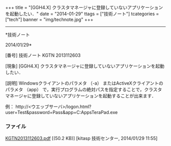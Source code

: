 ﻿+++
title = "[GGH4.X] クラスタマネージャに登録していないアプリケーションを起動したい．"
date = "2014-01-29"
ttags = ["技術ノート"]
tcategories = ["tech"]
banner = "img/technote.jpg"
+++

-----------------------------------------------------------------------------------------------------------------------------

*技術ノート

2014/01/29*


[番号]
技術ノート KGTN 2013112603

[現象]
[GGH4.X]
クラスタマネージャに登録していないアプリケーションを起動したい．

[説明]
Windowsクライアントのパラメタ （-a） またはActiveXクライアントのパラメタ
（app）
で，実行プログラムの絶対パスを指定することで，クラスタマネージャに登録していないアプリケーションを起動することが出来ます．

例：
http://<ウエッブサーバ>/logon.html?user=Test&password=Pass&app=C:AppsTeraPad.exe


### ファイル

 
 


[KGTN2013112603.pdf](http://techreport.kitasp.net/attachments/download/1423/KGTN2013112603.pdf)
 [(50.2 KB)] [kitasp 技術センター, 2014/01/29
11:55]


 


 

